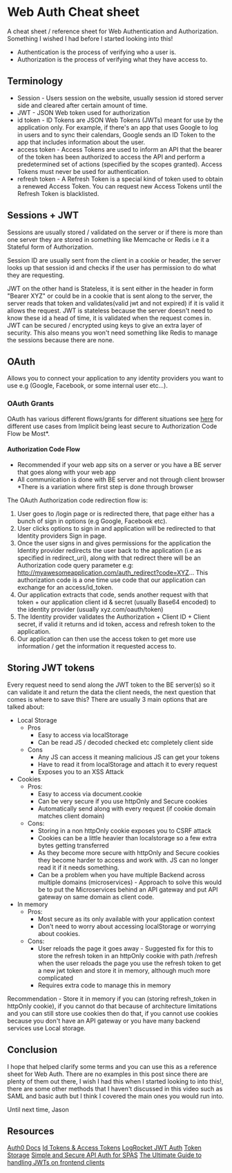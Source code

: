 # Web Auth Cheat sheet

A cheat sheet / reference sheet for Web Authentication and Authorization. Something I wished I had before I started looking into this!

- Authentication is the process of verifying who a user is.
- Authorization is the process of verifying what they have access to.

## Terminology

- Session - Users session on the website, usually session id stored server side and cleared after certain amount of time.
- JWT - JSON Web token used for authorization
- id token - ID Tokens are JSON Web Tokens (JWTs) meant for use by the application only. For example, if there's an app that uses Google to log in users and to sync their calendars, Google sends an ID Token to the app that includes information about the user.
- access token - Access Tokens are used to inform an API that the bearer of the token has been authorized to access the API and perform a predetermined set of actions (specified by the scopes granted). Access Tokens must never be used for authentication.
- refresh token - A Refresh Token is a special kind of token used to obtain a renewed Access Token. You can request new Access Tokens until the Refresh Token is blacklisted.

## Sessions + JWT

Sessions are usually stored / validated on the server or if there is more than one server they are stored in something like Memcache or Redis i.e it a Stateful form of Authorization.

Session ID are usually sent from the client in a cookie or header, the server looks up that session id and checks if the user has permission to do what they are requesting.

JWT on the other hand is Stateless, it is sent either in the header in form "Bearer XYZ" or could be in a cookie that is sent along to the server, the server reads that token and validates(valid jwt and not expired) if it is valid it allows the request. JWT is stateless because the server doesn't need to know these id a head of time, it is validated when the request comes in. JWT can be secured / encrypted using keys to give an extra layer of security. This also means you won't need something like Redis to manage the sessions because there are none.

## OAuth

Allows you to connect your application to any identity providers you want to use e.g (Google, Facebook, or some internal user etc...).

### OAuth Grants

OAuth has various different flows/grants for different situations see [here](https://auth0.com/docs/api-auth/which-oauth-flow-to-use) for different use cases from Implicit being least secure to Authorization Code Flow be Most\*.

#### Authorization Code Flow

- Recommended if your web app sits on a server or you have a BE server that goes along with your web app
- All communication is done with BE server and not through client browser \*There is a variation where first step is done through browser

The OAuth Authorization code redirection flow is:

1. User goes to /login page or is redirected there, that page either has a bunch of sign in options (e.g Google, Facebook etc).
2. User clicks options to sign in and application will be redirected to that Identity providers Sign in page.
3. Once the user signs in and gives permissions for the application the Identity provider redirects the user back to the application (i.e as specified in redirect_uri), along with that redirect there will be an Authorization code query parameter e.g: http://myawesomeapplication.com/auth_redirect?code=XYZ... This authorization code is a one time use code that our application can exchange for an access/id_token.
4. Our application extracts that code, sends another request with that token + our application client id & secret (usually Base64 encoded) to the identity provider (usually xyz.com/oauth/token)
5. The Identity provider validates the Authorization + Client ID + Client secret, if valid it returns and id token, access and refresh token to the application.
6. Our application can then use the access token to get more use information / get the information it requested access to.

## Storing JWT tokens

Every request need to send along the JWT token to the BE server(s) so it can validate it and return the data the client needs, the next question that comes is where to save this? There are usually 3 main options that are talked about:

- Local Storage
  - Pros
    - Easy to access via localStorage
    - Can be read JS / decoded checked etc completely client side
  - Cons
    - Any JS can access it meaning malicious JS can get your tokens
    - Have to read it from localStorage and attach it to every request
    - Exposes you to an XSS Attack
- Cookies
  - Pros:
    - Easy to access via document.cookie
    - Can be very secure if you use httpOnly and Secure cookies
    - Automatically send along with every request (if cookie domain matches client domain)
  - Cons:
    - Storing in a non httpOnly cookie exposes you to CSRF attack
    - Cookies can be a little heavier than localstorage so a few extra bytes getting transferred
    - As they become more secure with httpOnly and Secure cookies they become harder to access and work with. JS can no longer read it if it needs something.
    - Can be a problem when you have multiple Backend across multiple domains (microservices) - Approach to solve this would be to put the Microservices behind an API gateway and put API gateway on same domain as client code.
- In memory
  - Pros:
    - Most secure as its only available with your application context
    - Don't need to worry about accessing localStorage or worrying about cookies.
  - Cons:
    - User reloads the page it goes away - Suggested fix for this to store the refresh token in an httpOnly cookie with path /refresh when the user reloads the page you use the refresh token to get a new jwt token and store it in memory, although much more complicated
    - Requires extra code to manage this in memory

Recommendation - Store it in memory if you can (storing refresh_token in httpOnly cookie), if you cannot do that because of architecture limitations and you can still store use cookies then do that, if you cannot use cookies because you don't have an API gateway or you have many backend services use Local storage.

## Conclusion

I hope that helped clarify some terms and you can use this as a reference sheet for Web Auth. There are no examples in this post since there are plenty of them out there, I wish I had this when I started looking to into this!, there are some other methods that I haven't discussed in this video such as SAML and basic auth but I think I covered the main ones you would run into.

Until next time,
Jason

## Resources

[Auth0 Docs](https://auth0.com/docs)
[Id Tokens & Access Tokens](https://auth0.com/docs/tokens)
[LogRocket JWT Auth](hhttps://blog.logrocket.com/jwt-authentication-best-practices/)
[Token Storage](https://auth0.com/docs/tokens/concepts/token-storage)
[Simple and Secure API Auth for SPAS](https://medium.com/@sadnub/simple-and-secure-api-authentication-for-spas-e46bcea592ad)
[The Ultimate Guide to handling JWTs on frontend clients](https://hasura.io/blog/best-practices-of-using-jwt-with-graphql/)
